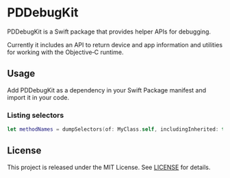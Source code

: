 # PDDebugKit

PDDebugKit is a Swift package that provides helper APIs for debugging.

Currently it includes an API to return device and app information and utilities for working with the Objective‑C runtime.

## Usage

Add PDDebugKit as a dependency in your Swift Package manifest and import it in your code.

### Listing selectors

```swift
let methodNames = dumpSelectors(of: MyClass.self, includingInherited: true)
```

## License

This project is released under the MIT License. See [LICENSE](LICENSE) for details.
